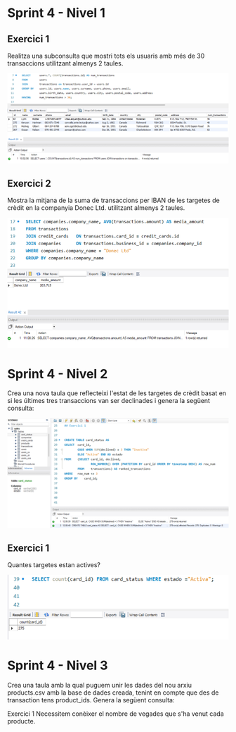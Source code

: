 # Sprint 4 - Nivel 1
## Exercici 1

Realitza una subconsulta que mostri tots els usuaris amb més de 30 transaccions utilitzant almenys 2 taules.

![](files_s4/S4N1E1.png)

## Exercici 2
Mostra la mitjana de la suma de transaccions per IBAN de les targetes de crèdit en la companyia Donec Ltd. utilitzant almenys 2 taules.

![](files_s4/S4N1E2.png)

# Sprint 4 - Nivel 2

Crea una nova taula que reflecteixi l'estat de les targetes de crèdit basat en si les últimes tres transaccions van ser declinades i genera la següent consulta:

![](files_s4/S4N2E1.png)

## Exercici 1
Quantes targetes estan actives?

![](files_s4/S4N2E1b.png)

# Sprint 4 - Nivel 3

Crea una taula amb la qual puguem unir les dades del nou arxiu products.csv amb la base de dades creada, tenint en compte que des de transaction tens product_ids. Genera la següent consulta: 

Exercici 1
Necessitem conèixer el nombre de vegades que s'ha venut cada producte.
